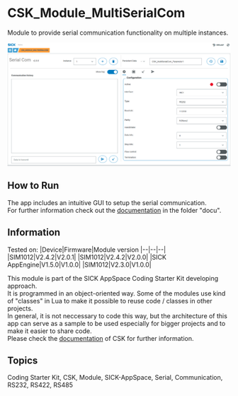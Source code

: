 # CSK_Module_MultiSerialCom

Module to provide serial communication functionality on multiple instances.  

![](./docu/media/UI_Screenshot.png)

## How to Run
The app includes an intuitive GUI to setup the serial communication.  
For further information check out the [documentation](https://raw.githack.com/SICKAppSpaceCodingStarterKit/CSK_Module_MultiSerialCom/main/docu/CSK_Module_MultiSerialCom.html) in the folder "docu".  

## Information

Tested on:
|Device|Firmware|Module version
|--|--|--|
|SIM1012|V2.4.2|V2.0.1|
|SIM1012|V2.4.2|V2.0.0|
|SICK AppEngine|V1.5.0|V1.0.0|
|SIM1012|V2.3.0|V1.0.0|

This module is part of the SICK AppSpace Coding Starter Kit developing approach.  
It is programmed in an object-oriented way. Some of the modules use kind of "classes" in Lua to make it possible to reuse code / classes in other projects.  
In general, it is not neccessary to code this way, but the architecture of this app can serve as a sample to be used especially for bigger projects and to make it easier to share code.  
Please check the [documentation](https://github.com/SICKAppSpaceCodingStarterKit/.github/blob/main/docu/SICKAppSpaceCodingStarterKit_Documentation.md) of CSK for further information.  

## Topics

Coding Starter Kit, CSK, Module, SICK-AppSpace, Serial, Communication, RS232, RS422, RS485
